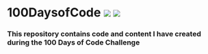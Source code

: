 # 100DaysofCode ![](https://img.shields.io/github/license/sourcerer-io/hall-of-fame.svg?colorB=ff0000) ![](https://img.shields.io/badge/Chaitanya-Vankadaru-red.svg?colorB=ff0000)
### This repository contains code and content I have created during the 100 Days of Code Challenge
